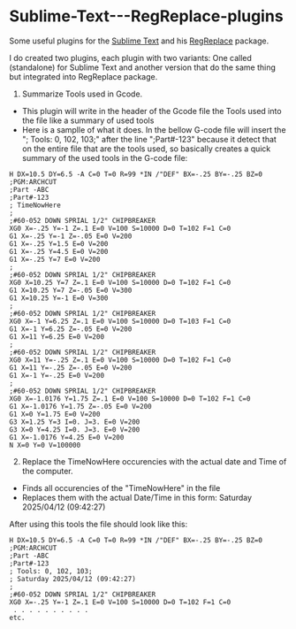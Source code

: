 # Sublime-Text---RegReplace-plugins
Some useful plugins for the [Sublime Text](https://www.sublimetext.com) and his [RegReplace](https://github.com/facelessuser/RegReplace) package.

I do created two plugins, each plugin with two variants: One called (standalone) for Sublime Text and another version that do the same thing but integrated into RegReplace package.

1. Summarize Tools used in Gcode.
- This plugin will write in the header of the Gcode file the Tools used into the file like a summary of used tools
- Here is a samplle of what it does. In the bellow G-code file will insert the "; Tools: 0, 102, 103;" after the line ";Part#-123" because it detect that on the entire file that are the tools used, so basically creates a quick summary of the used tools in the G-code file:

```
H DX=10.5 DY=6.5 -A C=0 T=0 R=99 *IN /"DEF" BX=-.25 BY=-.25 BZ=0 ;PGM:ARCHCUT
;Part -ABC
;Part#-123
; TimeNowHere
;
;#60-052 DOWN SPRIAL 1/2" CHIPBREAKER
XG0 X=-.25 Y=-1 Z=.1 E=0 V=100 S=10000 D=0 T=102 F=1 C=0
G1 X=-.25 Y=-1 Z=-.05 E=0 V=200
G1 X=-.25 Y=1.5 E=0 V=200
G1 X=-.25 Y=4.5 E=0 V=200
G1 X=-.25 Y=7 E=0 V=200
;
;#60-052 DOWN SPRIAL 1/2" CHIPBREAKER
XG0 X=10.25 Y=7 Z=.1 E=0 V=100 S=10000 D=0 T=102 F=1 C=0
G1 X=10.25 Y=7 Z=-.05 E=0 V=300
G1 X=10.25 Y=-1 E=0 V=300
;
;#60-052 DOWN SPRIAL 1/2" CHIPBREAKER
XG0 X=-1 Y=6.25 Z=.1 E=0 V=100 S=10000 D=0 T=103 F=1 C=0
G1 X=-1 Y=6.25 Z=-.05 E=0 V=200
G1 X=11 Y=6.25 E=0 V=200
;
;#60-052 DOWN SPRIAL 1/2" CHIPBREAKER
XG0 X=11 Y=-.25 Z=.1 E=0 V=100 S=10000 D=0 T=102 F=1 C=0
G1 X=11 Y=-.25 Z=-.05 E=0 V=200
G1 X=-1 Y=-.25 E=0 V=200
;
;#60-052 DOWN SPRIAL 1/2" CHIPBREAKER
XG0 X=-1.0176 Y=1.75 Z=.1 E=0 V=100 S=10000 D=0 T=102 F=1 C=0
G1 X=-1.0176 Y=1.75 Z=-.05 E=0 V=200
G1 X=0 Y=1.75 E=0 V=200
G3 X=1.25 Y=3 I=0. J=3. E=0 V=200
G3 X=0 Y=4.25 I=0. J=3. E=0 V=200
G1 X=-1.0176 Y=4.25 E=0 V=200
N X=0 Y=0 V=100000
```

2. Replace the TimeNowHere occurencies with the actual date and Time of the computer.
- Finds all occurencies of the "TimeNowHere" in the file
- Replaces them with the actual Date/Time in this form: Saturday 2025/04/12 (09:42:27)

After using this tools the file should look like this:

```
H DX=10.5 DY=6.5 -A C=0 T=0 R=99 *IN /"DEF" BX=-.25 BY=-.25 BZ=0 ;PGM:ARCHCUT
;Part -ABC
;Part#-123
; Tools: 0, 102, 103;
; Saturday 2025/04/12 (09:42:27)
;
;#60-052 DOWN SPRIAL 1/2" CHIPBREAKER
XG0 X=-.25 Y=-1 Z=.1 E=0 V=100 S=10000 D=0 T=102 F=1 C=0
 . . . . . . . . . .
etc.
```
